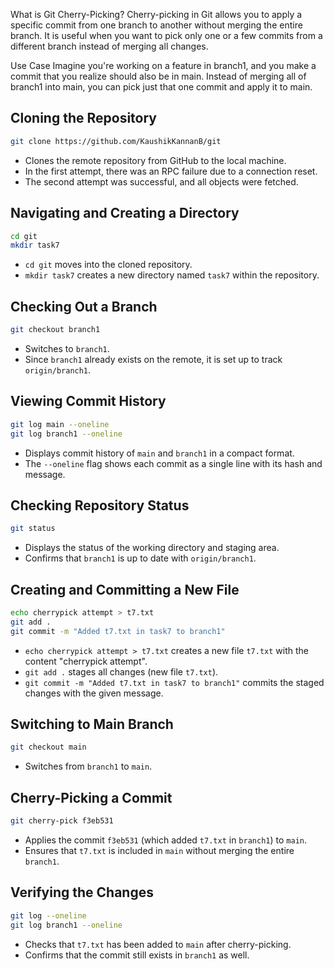 What is Git Cherry-Picking?
Cherry-picking in Git allows you to apply a specific commit from one branch to another without merging the entire branch. It is useful when you want to pick only one or a few commits from a different branch instead of merging all changes.

Use Case
Imagine you're working on a feature in branch1, and you make a commit that you realize should also be in main. Instead of merging all of branch1 into main, you can pick just that one commit and apply it to main.


## Cloning the Repository
```sh
git clone https://github.com/KaushikKannanB/git
```
- Clones the remote repository from GitHub to the local machine.
- In the first attempt, there was an RPC failure due to a connection reset.
- The second attempt was successful, and all objects were fetched.

## Navigating and Creating a Directory
```sh
cd git
mkdir task7
```
- `cd git` moves into the cloned repository.
- `mkdir task7` creates a new directory named `task7` within the repository.

## Checking Out a Branch
```sh
git checkout branch1
```
- Switches to `branch1`.
- Since `branch1` already exists on the remote, it is set up to track `origin/branch1`.

## Viewing Commit History
```sh
git log main --oneline
git log branch1 --oneline
```
- Displays commit history of `main` and `branch1` in a compact format.
- The `--oneline` flag shows each commit as a single line with its hash and message.

## Checking Repository Status
```sh
git status
```
- Displays the status of the working directory and staging area.
- Confirms that `branch1` is up to date with `origin/branch1`.

## Creating and Committing a New File
```sh
echo cherrypick attempt > t7.txt
git add .
git commit -m "Added t7.txt in task7 to branch1"
```
- `echo cherrypick attempt > t7.txt` creates a new file `t7.txt` with the content "cherrypick attempt".
- `git add .` stages all changes (new file `t7.txt`).
- `git commit -m "Added t7.txt in task7 to branch1"` commits the staged changes with the given message.

## Switching to Main Branch
```sh
git checkout main
```
- Switches from `branch1` to `main`.

## Cherry-Picking a Commit
```sh
git cherry-pick f3eb531
```
- Applies the commit `f3eb531` (which added `t7.txt` in `branch1`) to `main`.
- Ensures that `t7.txt` is included in `main` without merging the entire `branch1`.

## Verifying the Changes
```sh
git log --oneline
git log branch1 --oneline
```
- Checks that `t7.txt` has been added to `main` after cherry-picking.
- Confirms that the commit still exists in `branch1` as well.

